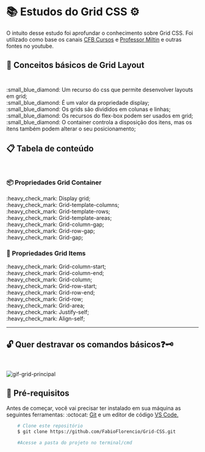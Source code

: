 # :books: Estudos do Grid CSS :gear:

<p>
    O intuito desse estudo foi aprofundar o conhecimento sobre Grid CSS. Foi utilizado como base os canais <a href="https://www.youtube.com/playlist?list=PLx4x_zx8csUjBWkYq0VZBENH2K1siCmN6">CFB Cursos</a> e <a href="https://www.youtube.com/playlist?list=PLXpJXj3bxppwq0wURjzqd8U1jLyHDz45d">Professor Miltin</a> e outras fontes no youtube.
</p>

## :ledger: Conceitos básicos de Grid Layout <br><br>

<p>
    :small_blue_diamond: Um recurso do css que permite desenvolver layouts em grid;<br>
    :small_blue_diamond: É um valor da propriedade display;<br>
    :small_blue_diamond: Os grids são divididos em colunas e linhas;<br>
    :small_blue_diamond: Os recursos do flex-box podem ser usados em grid;<br>
    :small_blue_diamond: O container controla a disposição dos itens, mas os itens também podem alterar o seu posicionamento;
</p>

## :clipboard: Tabela de conteúdo
<br>

### :package: Propriedades Grid Container
<p>
    :heavy_check_mark: Display grid;<br>
    :heavy_check_mark: Grid-template-columns;<br>
    :heavy_check_mark: Grid-template-rows;<br>    
    :heavy_check_mark: Grid-template-areas;<br>           
    :heavy_check_mark: Grid-column-gap;<br>
    :heavy_check_mark: Grid-row-gap;<br>
    :heavy_check_mark: Grid-gap;<br>
</p>

### :pencil: Propriedades Grid Items
<p> 
    :heavy_check_mark: Grid-column-start;<br>   
    :heavy_check_mark: Grid-column-end;<br>
    :heavy_check_mark: Grid-column;<br>
    :heavy_check_mark: Grid-row-start;<br>   
    :heavy_check_mark: Grid-row-end;<br>
    :heavy_check_mark: Grid-row;<br>
    :heavy_check_mark: Grid-area;<br> 
    :heavy_check_mark: Justify-self;<br> 
    :heavy_check_mark: Align-self;<br> 
</p>    

---

## :unlock: Quer destravar os comandos básicos:question::old_key:
<br>

![gif-grid-principal](https://github.com/FabioFlorencio/Grid-CSS/assets/78650091/639a6756-c94c-4989-9450-7e784505db2b)

## :mag_right:  Pré-requisitos

<p>Antes de começar, você vai precisar ter instalado em sua máquina as seguintes ferramentas: :octocat: <a href="https://git-scm.com/downloads">Git</a> e um editor de código <a href="https://code.visualstudio.com/download">VS Code.</a></p>

```bash
    # Clone este repositório
    $ git clone https://github.com/FabioFlorencio/Grid-CSS.git
	
    #Acesse a pasta do projeto no terminal/cmd    
	
```